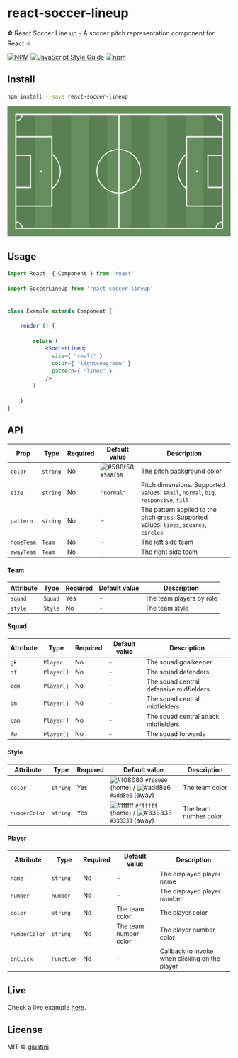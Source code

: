 # react-soccer-lineup

⚽ React Soccer Line up - A soccer pitch representation component for React ⚛️

[![NPM](https://img.shields.io/npm/v/react-soccer-lineup.svg)](https://www.npmjs.com/package/react-soccer-lineup) [![JavaScript Style Guide](https://img.shields.io/badge/code_style-standard-brightgreen.svg)](https://standardjs.com) [![npm](https://img.shields.io/npm/dt/react-soccer-lineup)](https://www.npmjs.com/package/react-soccer-lineup)

## Install

```bash
npm install --save react-soccer-lineup
```

![](docs/img/sample-1.png)

## Usage

```jsx
import React, { Component } from 'react'

import SoccerLineUp from 'react-soccer-lineup'


class Example extends Component {

    render () {

        return (
            <SoccerLineUp
              size={ "small" }
              color={ "lightseagreen" }
              pattern={ "lines" }
            />
        )

    }
}
```


## API

 Prop | Type | Required | Default value | Description
 ---- | ---- | -------- | ------------- | -----------
 `color` | `string` | No | ![#588f58](https://placehold.it/15/588f58/000000?text=+) `#588f58` | The pitch background color
 `size` | `string` | No | `"normal"` | Pitch dimensions. Supported values: `small`, `normal`, `big`, `responsive`, `fill`
 `pattern` | `string` | No | - | The pattern applied to the pitch grass. Supported values: `lines`, `squares`, `circles`
 `homeTeam` | `Team` | No | - | The left side team
 `awayTeam` | `Team` | No | - | The right side team

#### Team

 Attribute | Type | Required | Default value | Description
 ---- | ---- | -------- | ------------- | -----------
 `squad` | `Squad` | Yes | - | The team players by role
 `style` | `Style` | No | - | The team style

#### Squad

 Attribute | Type | Required | Default value | Description
 ---- | ---- | -------- | ------------- | -----------
 `gk` | `Player` | No | - | The squad goalkeeper
 `df` | `Player[]` | No | - | The squad defenders
 `cdm` | `Player[]` | No | - | The squad central defensive midfielders
 `cm` | `Player[]` | No | - | The squad central midfielders
 `cam` | `Player[]` | No | - | The squad central attack midfielders
 `fw` | `Player[]` | No | - | The squad forwards

#### Style

 Attribute | Type | Required | Default value | Description
 ---- | ---- | -------- | ------------- | -----------
 `color` | `string` | Yes | ![#f08080](https://placehold.it/15/f08080/000000?text=+) `#f08080` (home) / ![#add8e6](https://placehold.it/15/add8e6/000000?text=+) `#add8e6` (away) | The team color
 `numberColor` | `string` | Yes | ![#ffffff](https://placehold.it/15/ffffff/000000?text=+) `#ffffff` (home) / ![#333333](https://placehold.it/15/333333/000000?text=+) `#333333` (away) | The team number color
 
#### Player

 Attribute | Type | Required | Default value | Description
 ---- | ---- | -------- | ------------- | -----------
 `name` | `string` | No | - | The displayed player name
 `number` | `number` | No | - | The displayed player number
 `color` | `string` | No | The team color | The player color
 `numberColor` | `string` | No | The team number color | The player number color
 `onCLick` | `Function` | No | - | Callback to invoke when clicking on the player
  
 
## Live

Check a live example [here](https://rsl-example.netlify.com/).


## License

MIT © [giustini](https://github.com/giustini)
